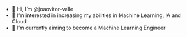 - 👋 Hi, I’m @joaovitor-valle
- 👀 I’m interested in increasing my abilities in Machine Learning, IA and Cloud
- 🌱 I’m currently aiming to become a Machine Learning Engineer

<!---
joaovitor-valle/joaovitor-valle is a ✨ special ✨ repository because its `README.md` (this file) appears on your GitHub profile.
You can click the Preview link to take a look at your changes.
--->
